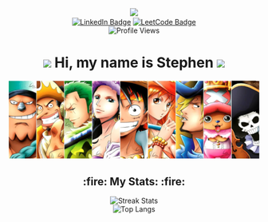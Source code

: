 <div id="header" align="center">
  <img src="https://i.giphy.com/media/v1.Y2lkPTc5MGI3NjExYnJuOGpnbDhwZXgxM3Q4YW5xbGdpZDZ0aWh0aG1kYjl4bWRpYmtmcSZlcD12MV9pbnRlcm5hbF9naWZfYnlfaWQmY3Q9Zw/1vlBgKjXEz1jTtsuiH/giphy.gif" width="100"/>
  <div id="badges">
    <a href="https://www.linkedin.com/in/stw51924"><img src="https://img.shields.io/badge/LinkedIn-blue?style=for-the-badge&logo=linkedin&logoColor=white" alt="LinkedIn Badge"/></a>
    <a href="https://leetcode.com/u/chspur/"><img src="https://img.shields.io/badge/LeetCode-black?style=for-the-badge&logo=LeetCode&logoColor=orange" alt="LeetCode Badge"/></a>
  </div>
  <img src="https://komarev.com/ghpvc/?username=chspur&style=for-the-badge&color=222288" alt="Profile Views"/>
  <h1><img src="https://media.giphy.com/media/hvRJCLFzcasrR4ia7z/giphy.gif" width="30px"/> Hi, my name is Stephen <img src="https://media.giphy.com/media/hvRJCLFzcasrR4ia7z/giphy.gif" width="30px"/></h1>
</div>

<div align="center">
  <img src="strawhats.webp"/>
  <h2>:fire: My Stats: :fire:</h2>
  <img src="https://streak-stats.demolab.com?user=chspur&theme=tokyonight-duo&border=222288&stroke=222288&ring=BF91F3&fire=BF91F3&currStreakNum=70A5FD&currStreakLabel=70A5FD&dates=BF91F3&background=000000" alt="Streak Stats"/>
  <br>
  <img src="https://github-readme-stats.vercel.app/api/top-langs/?username=chspur&layout=compact&bg_color=000000&title_color=70A5FD&text_color=BF91F3&border_color=222288" alt="Top Langs"/>
</div>
